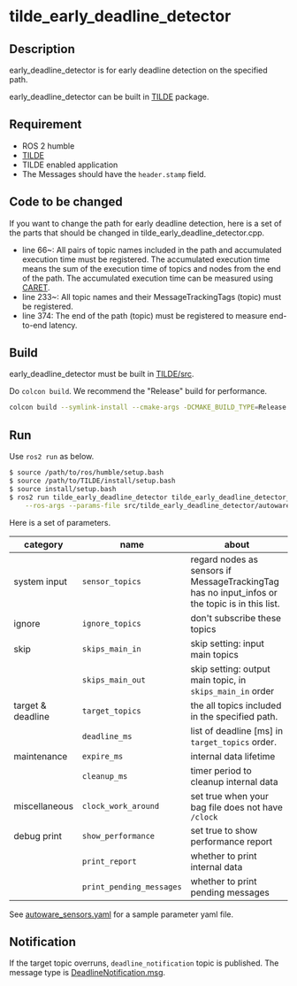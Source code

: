 # tilde_early_deadline_detector

## Description

early_deadline_detector is for early deadline detection on the specified path.

early_deadline_detector can be built in [TILDE](https://github.com/tier4/TILDE/tree/master/doc) package.

## Requirement

- ROS 2 humble
- [TILDE](https://github.com/tier4/TILDE/tree/master/doc)
- TILDE enabled application
- The Messages should have the `header.stamp` field.

## Code to be changed

If you want to change the path for early deadline detection, here is a set of the parts that should be changed in tilde_early_deadline_detector.cpp.

- line 66~: All pairs of topic names included in the path and accumulated execution time must be registered. The accumulated execution time means the sum of the execution time of topics and nodes from the end of the path. The accumulated execution time can be measured using [CARET]([https://github.com/tier4/TILDE/tree/master/doc](https://github.com/tier4/caret)).
- line 233~: All topic names and their MessageTrackingTags (topic) must be registered.
- line 374: The end of the path (topic) must be registered to measure end-to-end latency.

## Build

early_deadline_detector must be built in [TILDE/src](https://github.com/tier4/TILDE/tree/master/src).

Do `colcon build`. We recommend the "Release" build for performance.

```bash
colcon build --symlink-install --cmake-args -DCMAKE_BUILD_TYPE=Release
```

## Run

Use `ros2 run` as below.

```bash
$ source /path/to/ros/humble/setup.bash
$ source /path/to/TILDE/install/setup.bash
$ source install/setup.bash
$ ros2 run tilde_early_deadline_detector tilde_early_deadline_detector_node_exe \
    --ros-args --params-file src/tilde_early_deadline_detector/autoware_sensors.yaml
```

Here is a set of parameters.

| category          | name                     | about                                                                                          |
| ----------------- | ------------------------ | ---------------------------------------------------------------------------------------------- |
| system input      | `sensor_topics`          | regard nodes as sensors if MessageTrackingTag has no input_infos or the topic is in this list. |
| ignore            | `ignore_topics`          | don't subscribe these topics                                                                   |
| skip              | `skips_main_in`          | skip setting: input main topics                                                                |
|                   | `skips_main_out`         | skip setting: output main topic, in `skips_main_in` order                                      |
| target & deadline | `target_topics`          | the all topics included in the specified path.                                                 |
|                   | `deadline_ms`            | list of deadline [ms] in `target_topics` order.                                                |
| maintenance       | `expire_ms`              | internal data lifetime                                                                         |
|                   | `cleanup_ms`             | timer period to cleanup internal data                                                          |
| miscellaneous     | `clock_work_around`      | set true when your bag file does not have `/clock`                                             |
| debug print       | `show_performance`       | set true to show performance report                                                            |
|                   | `print_report`           | whether to print internal data                                                                 |
|                   | `print_pending_messages` | whether to print pending messages                                                              |

See [autoware_sensors.yaml](autoware_sensors.yaml) for a sample parameter yaml file.

## Notification

If the target topic overruns, `deadline_notification` topic is published.
The message type is [DeadlineNotification.msg](../tilde_msg/msg/DeadlineNotification.msg).
